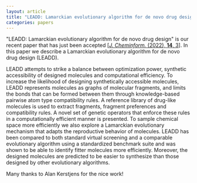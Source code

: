 ```yaml
---
layout: article
title: "LEADD: Lamarckian evolutionary algorithm for de novo drug design"
categories: papers
---
```


"LEADD: Lamarckian evolutionary algorithm for de novo drug design" is our recent paper that has just been accepted [<a href="/assets/papers/ak-leadd-paper.pdf" download><i>J. Cheminform.</i> (2022), <b>14</b>, 3</a>]. In this paper we describe a Lamarckian evolutionary algorithm for de novo drug design (LEADD).

LEADD attempts to strike a balance between optimization power, synthetic accessibility of designed molecules and computational efficiency. To increase the likelihood of designing synthetically accessible molecules, LEADD represents molecules as graphs of molecular fragments, and limits the bonds that can be formed between them through knowledge-based pairwise atom type compatibility rules. A reference library of drug-like molecules is used to extract fragments, fragment preferences and compatibility rules. A novel set of genetic operators that enforce these rules in a computationally efficient manner is presented. To sample chemical space more efficiently we also explore a Lamarckian evolutionary mechanism that adapts the reproductive behavior of molecules. LEADD has been compared to both standard virtual screening and a comparable evolutionary algorithm using a standardized benchmark suite and was shown to be able to identify fitter molecules more efficiently. Moreover, the designed molecules are predicted to be easier to synthesize than those designed by other evolutionary algorithms.

Many thanks to Alan Kerstjens for the nice work!
